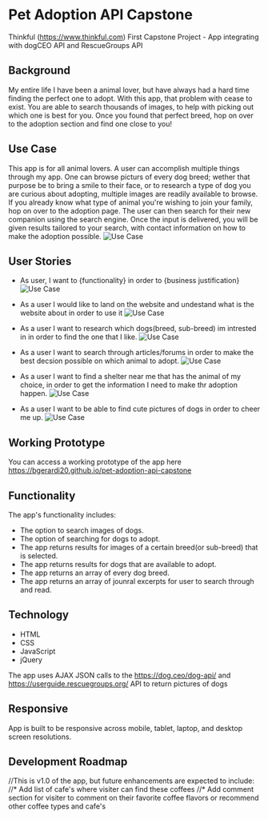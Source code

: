 # Pet Adoption API Capstone
Thinkful (https://www.thinkful.com) First Capstone Project - App integrating with dogCEO API and RescueGroups API


## Background
My entire life I have been a animal lover, but have always had a hard time finding the perfect one to adopt. With this app, that problem with cease to exist. You are able to search thousands of images, to help with picking out which one is best for you. Once you found that perfect breed, hop on over to the adoption section and find one close to you!

## Use Case
This app is for all animal lovers. A user can accomplish multiple things through my app. One can browse picturs of every dog breed; wether that purpose be to bring a smile to their face, or to research a type of dog you are curious about adopting, multiple images are readily available to browse. If you already know what type of animal you're wishing to join your family, hop on over to the adoption page. The user can then search for their new companion using the search engine. Once the input is delivered, you will be given results tailored to your search, with contact information on how to make the adoption possible.
![Use Case](https://github.com/bgerardi20/pet-adoption-api-capstone/blob/master/github-images/IMG_1631.jpg)


## User Stories
* As user, I want to {functionality} in order to {business justification}
![Use Case](https://github.com/bgerardi20/pet-adoption-api-capstone/blob/master/github-images/IMG_1631.jpg)

* As a user I would like to land on the website and undestand what is the website about in order to use it
![Use Case](https://github.com/bgerardi20/pet-adoption-api-capstone/blob/master/github-images/IMG_1648.jpg)

* As a user I want to research which dogs(breed, sub-breed) im intrested in in order to find the one that I like.
![Use Case](https://github.com/bgerardi20/pet-adoption-api-capstone/blob/master/github-images/IMG_1655.jpg)

* As a user I want to search through articles/forums in order to make the best decsion possible on which animal to adopt.
![Use Case](https://github.com/bgerardi20/pet-adoption-api-capstone/blob/master/github-images/IMG_1651.jpg)

* As a user I want to find a shelter near me that has the animal of my choice, in order to get the information I need to make thr adoption happen.
![Use Case](https://github.com/bgerardi20/pet-adoption-api-capstone/blob/master/github-images/IMG_1654.jpg)

* As a user I want to be able to find cute pictures of dogs in order to cheer me up.
![Use Case](https://github.com/bgerardi20/pet-adoption-api-capstone/blob/master/github-images/IMG_1655.jpg)


## Working Prototype

You can access a working prototype of the app here https://bgerardi20.github.io/pet-adoption-api-capstone


## Functionality
The app's functionality includes:
* The option to search images of dogs.
* The option of searching for dogs to adopt.
* The app returns results for images of a certain breed(or sub-breed) that is selected.
* The app returns results for dogs that are available to adopt.
* The app returns an array of every dog breed.
* The app returns an array of jounral excerpts for user to search through and read.

## Technology
* HTML
* CSS
* JavaScript
* jQuery

The app uses AJAX JSON calls to the https://dog.ceo/dog-api/ and https://userguide.rescuegroups.org/ API to return pictures of dogs

## Responsive
App is built to be responsive across mobile, tablet, laptop, and desktop screen resolutions.

## Development Roadmap
//This is v1.0 of the app, but future enhancements are expected to include:
//* Add list of cafe's where visiter can find these coffees
//* Add comment section for visiter to comment on their favorite coffee flavors or recommend other coffee types and cafe's
